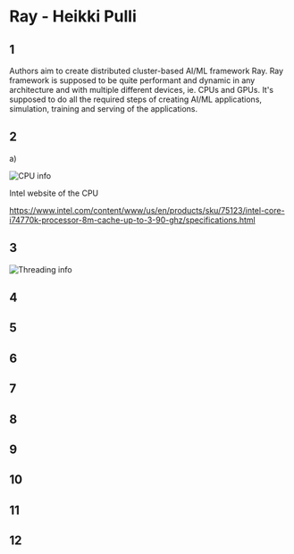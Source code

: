 # Ray - Heikki Pulli

## 1

Authors aim to create distributed cluster-based AI/ML framework Ray. Ray framework is supposed to be quite performant and dynamic in any architecture and with multiple different devices, ie. CPUs and GPUs. It's supposed to do all the required steps of creating AI/ML applications, simulation, training and serving of the applications.

## 2

a)

![CPU info](/home/heikki/koulu/cloud-and-edge-computing/week6/cpu.png)

Intel website of the CPU

<https://www.intel.com/content/www/us/en/products/sku/75123/intel-core-i74770k-processor-8m-cache-up-to-3-90-ghz/specifications.html>

## 3

![Threading info](/home/heikki/koulu/cloud-and-edge-computing/week6/threading.png)

## 4

## 5

## 6

## 7

## 8

## 9

## 10

## 11

## 12
